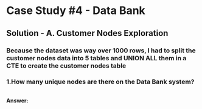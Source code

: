# Case Study #4 - Data Bank

## Solution - A.  Customer Nodes Exploration

### Because the dataset was way over 1000 rows, I had to split the customer nodes data into 5 tables and UNION ALL them in a CTE to create the customer nodes table



### 1.How many unique nodes are there on the Data Bank system?

````sql
````


**Answer:**
